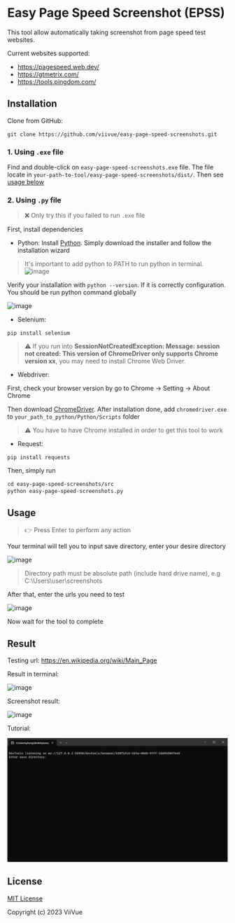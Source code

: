 # Easy Page Speed Screenshot (EPSS)

This tool allow automatically taking screenshot from page speed test websites.

Current websites supported:
- https://pagespeed.web.dev/
- https://gtmetrix.com/
- https://tools.pingdom.com/

## Installation

Clone from GitHub:
```
git clone https://github.com/viivue/easy-page-speed-screenshots.git
```

### 1. Using `.exe` file

Find and double-click on `easy-page-speed-screenshots.exe` file. The file locate in `your-path-to-tool/easy-page-speed-screenshots/dist/`. Then see [usage below](#usage)

### 2. Using `.py` file

> ❌ Only try this if you failed to run `.exe` file

First, install dependencies

- Python: Install [Python](https://www.python.org/downloads/). Simply download the installer and follow the installation wizard

> It's important to add python to PATH to run python in terminal. ![image](https://github.com/viivue/easy-page-speed-screenshots/assets/80519358/3560a298-998e-47e4-a3ec-53d0eaab72ae)

Verify your installation with `python --version`. If it is correctly configuration. You should be run python command globally

![image](https://github.com/viivue/easy-page-speed-screenshots/assets/80519358/6266976e-ca8e-4e96-971c-c5a5844a4209)

- Selenium:
```
pip install selenium
```

> ⚠️ If you run into **SessionNotCreatedException: Message: session not created: This version of ChromeDriver only supports Chrome version xx**, you may need to install Chrome Web Driver.

- Webdriver:

First, check your browser version by go to Chrome -> Setting -> About Chrome

Then download [ChromeDriver](https://chromedriver.chromium.org/downloads). After installation done, add `chromedriver.exe` to `your_path_to_python/Python/Scripts` folder

> ⚠️ You have to have Chrome installed in order to get this tool to work

- Request: 
```
pip install requests
```

Then, simply run

```
cd easy-page-speed-screenshots/src
python easy-page-speed-screenshots.py
```

## Usage

> 👉 Press Enter to perform any action

Your terminal will tell you to input save directory, enter your desire directory

![image](https://github.com/viivue/easy-page-speed-screenshots/assets/80519358/92e7876f-08f0-4c0e-876e-e89630caedbb)

> Directory path must be absolute path (include hard drive name), e.g C:\Users\user\screenshots

After that, enter the urls you need to test

![image](https://github.com/viivue/easy-page-speed-screenshots/assets/80519358/cfc7e527-bca0-4ce5-8a6d-21992371a4f3)

Now wait for the tool to complete

## Result

Testing url: https://en.wikipedia.org/wiki/Main_Page

Result in terminal:

![image](https://github.com/viivue/easy-page-speed-screenshots/assets/80519358/d86c22b2-12f8-4517-8457-cff64e4d3e0e)

Screenshot result:

![image](https://github.com/viivue/easy-page-speed-screenshots/assets/80519358/192bda1b-99a2-458a-8331-b22e347486cc)

Tutorial:

![image](https://github.com/viivue/easy-page-speed-screenshots/blob/enhancement/Tutorial.gif)

## License

[MIT License](https://github.com/viivue/easy-page-speed-screenshots/blob/enhancement/LICENSE)

Copyright (c) 2023 ViiVue
